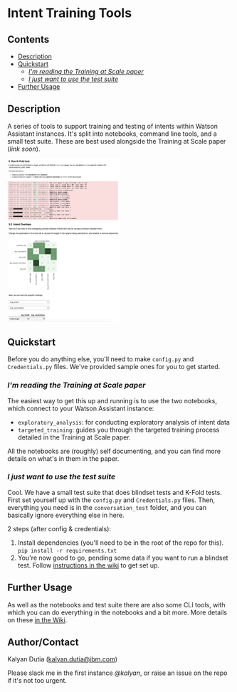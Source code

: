 # Intent Training Tools

## Contents
- [Description](#description)
- [Quickstart](#quickstart)
  - [*I'm reading the Training at Scale paper*](#im-reading-the-training-at-scale-paper)
  - [*I just want to use the test suite*](#i-just-want-to-use-the-test-suite)
- [Further Usage](#further-usage)

## Description
A series of tools to support training and testing of intents within Watson Assistant instances. It's split into notebooks, command line tools, and a small test suite. These are best used alongside the Training at Scale paper (*link soon*).

<p float="left">
    <img src="screenshots/k-fold_notebook.png" width="50%" height="50%" alt="K-Fold test screenshot">
    <img src="screenshots/intent_overlaps.png" width="50%" height="50%" alt="Intent overlap screenshot">
</p>

## Quickstart 

Before you do anything else, you'll need to make `config.py` and `Credentials.py` files. We've provided sample ones for you to get started.

### *I'm reading the Training at Scale paper*
The easiest way to get this up and running is to use the two notebooks, which connect to your Watson Assistant instance: 
- `exploratory_analysis`: for conducting exploratory analysis of intent data  
- `targeted_training`: guides you through the targeted training process detailed in the Training at Scale paper.

All the notebooks are (roughly) self documenting, and you can find more details on what's in them in the paper.

### *I just want to use the test suite*
Cool. We have a small test suite that does blindset tests and K-Fold tests. First set yourself up with the `config.py` and `Credentials.py` files. Then, everything you need is in the `conversation_test` folder, and you can basically ignore everything else in here.

2 steps (after config & credentials):
1. Install dependencies (you'll need to be in the root of the repo for this). `pip install -r requirements.txt`
2. You're now good to go, pending some data if you want to run a blindset test. Follow [instructions in the wiki](https://github.ibm.com/Kalyan-Dutia/intent_training_tools/wiki/Test-Suite) to get set up.

## Further Usage
As well as the notebooks and test suite there are also some CLI tools, with which you can do everything in the notebooks and a bit more. More details on these [in the Wiki](https://github.ibm.com/Kalyan-Dutia/intent_training_tools/wiki/Command-Line-tools).

## Author/Contact
Kalyan Dutia (kalyan.dutia@ibm.com)

Please slack me in the first instance *@kalyan*, or raise an issue on the repo if it's not too urgent. 
